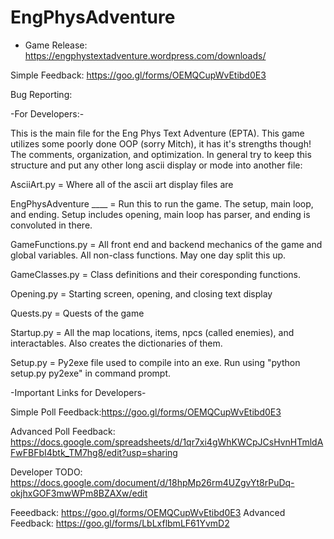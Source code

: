 # EngPhysAdventure
- Game Release: https://engphystextadventure.wordpress.com/downloads/


Simple Feedback: https://goo.gl/forms/OEMQCupWvEtibd0E3

Bug Reporting: 


-For Developers:-

This is the main file for the Eng Phys Text Adventure (EPTA). This game utilizes some poorly done OOP (sorry Mitch), it has it's strengths though! 
The comments, organization, and optimization. In general try to keep this structure and put any other long ascii display or mode into another file:

AsciiArt.py = Where all of the ascii art display files are

EngPhysAdventure ____ = Run this to run the game. The setup, main loop, and ending. Setup includes opening, main loop has parser, and ending is convoluted in there. 

GameFunctions.py = All front end and backend mechanics of the game and global variables. All non-class functions. May one day split this up.

GameClasses.py = Class definitions and their coresponding functions.

Opening.py = Starting screen, opening, and closing text display

Quests.py = Quests of the game

Startup.py = All the map locations, items, npcs (called enemies), and interactables. Also creates the dictionaries of them.

Setup.py = Py2exe file used to compile into an exe. Run using "python setup.py py2exe" in command prompt.




-Important Links for Developers-

Simple Poll Feedback:https://goo.gl/forms/OEMQCupWvEtibd0E3

Advanced Poll Feedback: https://docs.google.com/spreadsheets/d/1qr7xi4gWhKWCpJCsHvnHTmldAFwFBFbI4btk_TM7hg8/edit?usp=sharing

Developer TODO: https://docs.google.com/document/d/18hpMp26rm4UZgvYt8rPuDq-okjhxGOF3mwWPm8BZAXw/edit



Feeedback: https://goo.gl/forms/OEMQCupWvEtibd0E3
Advanced Feedback: https://goo.gl/forms/LbLxflbmLF61YvmD2
